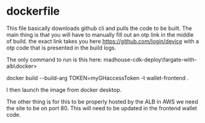 # dockerfile

This file basically downloads github cli and pulls the code to be built. The main thing is that you will have to manually fill out an otp link in the middle of build. the exact link takes you here https://github.com/login/device with a otp code that is presented in the build logs.

The only command to run is this here:
madhouse-cdk-deploy\fargate-with-alb\docker> 

 docker build --build-arg TOKEN=myGHaccessToken -t wallet-frontend .

I then launch the image from docker desktop. 

The other thing is for this to be properly hosted by the ALB in AWS we need the site to be on port 80. This will need to be updated in the frontend wallet code. 
